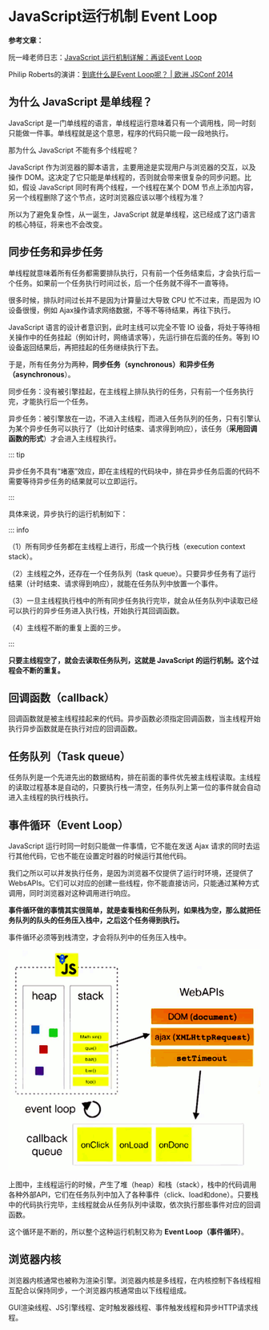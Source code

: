 # JavaScript运行机制 Event Loop

**参考文章：**

阮一峰老师日志：[JavaScript 运行机制详解：再谈Event Loop](https://www.ruanyifeng.com/blog/2014/10/event-loop.html)

Philip Roberts的演讲：[到底什么是Event Loop呢？ | 欧洲 JSConf 2014](https://www.youtube.com/watch?v=8aGhZQkoFbQ)

## 为什么 JavaScript 是单线程？
 
JavaScript 是一门单线程的语言，单线程运行意味着只有一个调用栈，同一时刻只能做一件事。单线程就是这个意思，程序的代码只能一段一段地执行。

那为什么 JavaScript 不能有多个线程呢？

JavaScript 作为浏览器的脚本语言，主要用途是实现用户与浏览器的交互，以及操作 DOM。这决定了它只能是单线程的，否则就会带来很复杂的同步问题。比如，假设 JavaScript 同时有两个线程，一个线程在某个 DOM 节点上添加内容，另一个线程删除了这个节点，这时浏览器应该以哪个线程为准？

所以为了避免复杂性，从一诞生，JavaScript 就是单线程，这已经成了这门语言的核心特征，将来也不会改变。

## 同步任务和异步任务

单线程就意味着所有任务都需要排队执行，只有前一个任务结束后，才会执行后一个任务。如果前一个任务执行时间过长，后一个任务就不得不一直等待。

很多时候，排队时间过长并不是因为计算量过大导致 CPU 忙不过来，而是因为 IO 设备很慢，例如 Ajax操作请求网络数据，不等不等待结果，再往下执行。

JavaScript 语言的设计者意识到，此时主线可以完全不管 IO 设备，将处于等待相关操作中的任务挂起（例如计时，网络请求等），先运行排在后面的任务。等到 IO 设备返回结果后，再把挂起的任务继续执行下去。

于是，所有任务分为两种，**同步任务（synchronous）和异步任务（asynchronous**）。

同步任务：没有被引擎挂起，在主线程上排队执行的任务，只有前一个任务执行完，才能执行后一个任务。

异步任务：被引擎放在一边，不进入主线程，而进入任务队列的任务，只有引擎认为某个异步任务可以执行了（比如计时结束、请求得到响应），该任务（**采用回调函数的形式**）才会进入主线程执行。

::: tip 

异步任务不具有“堵塞”效应，即在主线程的代码块中，排在异步任务后面的代码不需要等待异步任务的结果就可以立即运行。

:::

具体来说，异步执行的运行机制如下：

::: info

（1）所有同步任务都在主线程上进行，形成一个执行栈（execution context stack）。

（2）主线程之外，还存在一个任务队列（task queue）。只要异步任务有了运行结果（计时结束、请求得到响应），就能在任务队列中放置一个事件。

（3）一旦主线程执行栈中的所有同步任务执行完毕，就会从任务队列中读取已经可以执行的异步任务进入执行栈，开始执行其回调函数。

（4）主线程不断的重复上面的三步。

:::

**只要主线程空了，就会去读取任务队列，这就是 JavaScript 的运行机制。这个过程会不断的重复。**

## 回调函数（callback）

回调函数就是被主线程挂起来的代码。异步函数必须指定回调函数，当主线程开始执行异步函数就是在执行对应的回调函数。

## 任务队列（Task queue）

任务队列是一个先进先出的数据结构，排在前面的事件优先被主线程读取。主线程的读取过程基本是自动的，只要执行栈一清空，任务队列上第一位的事件就会自动进入主线程的执行栈执行。

## 事件循环（Event Loop）

JavaScript 运行时同一时刻只能做一件事情，它不能在发送 Ajax 请求的同时去运行其他代码，它也不能在设置定时器的时候运行其他代码。

我们之所以可以并发执行任务，是因为浏览器不仅提供了运行时环境，还提供了 WebsAPIs。它们可以对应的创建一些线程，你不能直接访问，只能通过某种方式调用，同时浏览器对这种调用进行响应。

**事件循环做的事情其实很简单，就是查看栈和任务队列，如果栈为空，那么就把任务队列的队头的任务压入栈中，之后这个任务得到执行。**

事件循环必须等到栈清空，才会将队列中的任务压入栈中。

<img src="/assets/images/note/javascript/eventLoop/eventLoop1.png" data-fancybox="gallery" />

上图中，主线程运行的时候，产生了堆（heap）和栈（stack），栈中的代码调用各种外部API，它们在任务队列中加入了各种事件（click、load和done）。只要栈中的代码执行完毕，主线程就会从任务队列中读取，依次执行那些事件对应的回调函数。

这个循环是不断的，所以整个这种运行机制又称为 **Event Loop（事件循环）**。

## 浏览器内核

浏览器内核通常也被称为渲染引擎。浏览器内核是多线程，在内核控制下各线程相互配合以保持同步，一个浏览器内核通常由以下线程组成。

GUI渲染线程、JS引擎线程、定时触发器线程、事件触发线程和异步HTTP请求线程。





